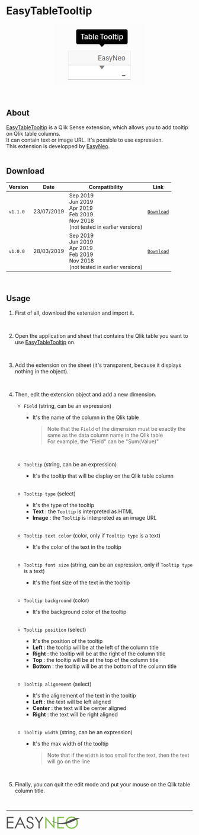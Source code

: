 # EasyTableTooltip

<p align="center">
  <img src="https://github.com/sebastiengunther/EasyTableTooltip/blob/master/easy-tabletooltip-preview.png?raw=true"/>
</p>
<br/>

## About

[EasyTableTooltip](https://github.com/sebastiengunther/EasyTableTooltip/) is a Qlik Sense extension, which allows you to add tooltip on Qlik table columns.
<br/>
It can contain text or image URL. It's possible to use expression.
<br/>
This extension is developped by [EasyNeo](https://www.easyneo.fr/).
<br/>
<br/>

## Download
  
| Version | Date | Compatibility | Link |
| --- | --- | --- | --- |
| `v1.1.0` | 23/07/2019 | Sep 2019 <br/> Jun 2019 <br/> Apr 2019 <br/> Feb 2019 <br/> Nov 2018 <br/> (not tested in earlier versions) | [`Download`](https://github.com/sebastiengunther/EasyTableTooltip/archive/v1.1.0.zip) |
| `v1.0.0` | 28/03/2019 | Sep 2019 <br/> Jun 2019 <br/> Apr 2019 <br/> Feb 2019 <br/> Nov 2018 <br/> (not tested in earlier versions) | [`Download`](https://github.com/sebastiengunther/EasyTableTooltip/archive/v1.0.0.zip) |
  
<br/>

## Usage

1. First of all, download the extension and import it.
  <br/>

2. Open the application and sheet that contains the Qlik table you want to use [EasyTableTooltip](https://github.com/sebastiengunther/EasyTableTooltip/) on.
  <br/>

3. Add the extension on the sheet (it's transparent, because it displays nothing in the object).
  <br/>

4. Then, edit the extension object and add a new dimension.

    * `Field` (string, can be an expression)
      * It's the name of the column in the Qlik table
        > Note that the `Field` of the dimension must be exactly the same as the data column name in the Qlik table <br/>
        > For example, the "Field" can be "Sum(Value)"
      <br/>
      
    * `Tooltip` (string, can be an expression)
      * It's the tooltip that will be display on the Qlik table column
      <br/>
      
    * `Tooltip type` (select)
      * It's the type of the tooltip
      * __Text__ : the `Tooltip` is interpreted as HTML
      * __Image__ : the `Tooltip` is interpreted as an image URL
      <br/>
      
    * `Tooltip text color` (color, only if `Tooltip type` is a text)
      * It's the color of the text in the tooltip
      <br/>
      
    * `Tooltip font size` (string, can be an expression, only if `Tooltip type` is a text)
      * It's the font size of the text in the tooltip
      <br/>
      
    * `Tooltip background` (color)
      * It's the background color of the tooltip
      <br/>
      
    * `Tooltip position` (select)
      * It's the position of the tooltip
      * __Left__ : the tooltip will be at the left of the column title
      * __Right__ : the tooltip will be at the right of the column title
      * __Top__ : the tooltip will be at the top of the column title
      * __Bottom__ : the tooltip will be at the bottom of the column title
      <br/>
      
    * `Tooltip alignement` (select)
      * It's the alignement of the text in the tooltip
      * __Left__ : the text will be left aligned
      * __Center__ : the text will be center aligned
      * __Right__ : the text will be right aligned
      <br/>
      
    * `Tooltip width` (string, can be an expression)
      * It's the max width of the tooltip
        > Note that if the `Width` is too small for the text, then the text will go on the line
      <br/>

5. Finally, you can quit the edit mode and put your mouse on the Qlik table column title.


<br/>
<hr/>

[![EasyNEo](https://github.com/sebastiengunther/EasyTableTooltip/blob/master/resources/image/easyneo_transparent.png?raw=true)](https://www.easyneo.fr/)













